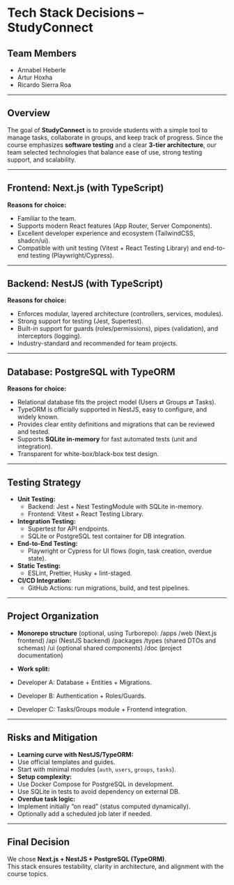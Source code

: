 # Tech Stack Decisions – StudyConnect

## Team Members
- Annabel Heberle  
- Artur Hoxha  
- Ricardo Sierra Roa 

---

## Overview
The goal of **StudyConnect** is to provide students with a simple tool to manage tasks, collaborate in groups, and keep track of progress. Since the course emphasizes **software testing** and a clear **3-tier architecture**, our team selected technologies that balance ease of use, strong testing support, and scalability.

---

## Frontend: Next.js (with TypeScript)
**Reasons for choice:**
- Familiar to the team.
- Supports modern React features (App Router, Server Components).
- Excellent developer experience and ecosystem (TailwindCSS, shadcn/ui).
- Compatible with unit testing (Vitest + React Testing Library) and end-to-end testing (Playwright/Cypress).

---

## Backend: NestJS (with TypeScript)
**Reasons for choice:**
- Enforces modular, layered architecture (controllers, services, modules).
- Strong support for testing (Jest, Supertest).
- Built-in support for guards (roles/permissions), pipes (validation), and interceptors (logging).
- Industry-standard and recommended for team projects.

---

## Database: PostgreSQL with TypeORM
**Reasons for choice:**
- Relational database fits the project model (Users ⇄ Groups ⇄ Tasks).
- TypeORM is officially supported in NestJS, easy to configure, and widely known.
- Provides clear entity definitions and migrations that can be reviewed and tested.
- Supports **SQLite in-memory** for fast automated tests (unit and integration).
- Transparent for white-box/black-box test design.

---

## Testing Strategy
- **Unit Testing:**
  - Backend: Jest + Nest TestingModule with SQLite in-memory.
  - Frontend: Vitest + React Testing Library.
- **Integration Testing:**
  - Supertest for API endpoints.
  - SQLite or PostgreSQL test container for DB integration.
- **End-to-End Testing:**
  - Playwright or Cypress for UI flows (login, task creation, overdue state).
- **Static Testing:**
  - ESLint, Prettier, Husky + lint-staged.
- **CI/CD Integration:**
  - GitHub Actions: run migrations, build, and test pipelines.

---

## Project Organization
- **Monorepo structure** (optional, using Turborepo):
/apps
/web (Next.js frontend)
/api (NestJS backend)
/packages
/types (shared DTOs and schemas)
/ui (optional shared components)
/doc (project documentation)

- **Work split:**
- Developer A: Database + Entities + Migrations.
- Developer B: Authentication + Roles/Guards.
- Developer C: Tasks/Groups module + Frontend integration.

---

## Risks and Mitigation
- **Learning curve with NestJS/TypeORM:**
- Use official templates and guides.
- Start with minimal modules (`auth`, `users`, `groups`, `tasks`).
- **Setup complexity:**
- Use Docker Compose for PostgreSQL in development.
- Use SQLite in tests to avoid dependency on external DB.
- **Overdue task logic:**
- Implement initially “on read” (status computed dynamically).
- Optionally add a scheduled job later if needed.

---

## Final Decision
We chose **Next.js + NestJS + PostgreSQL (TypeORM)**.  
This stack ensures testability, clarity in architecture, and alignment with the course topics.
